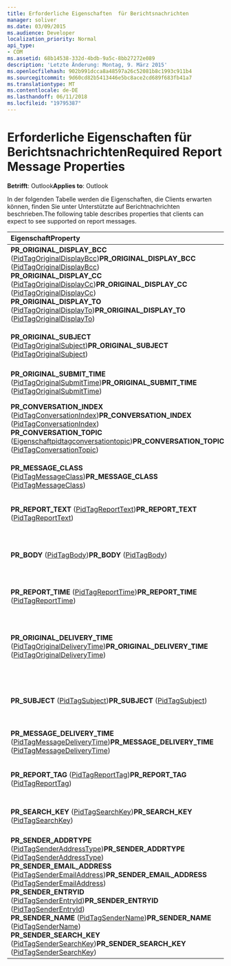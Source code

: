 ```yaml
---
title: Erforderliche Eigenschaften  für Berichtsnachrichten
manager: soliver
ms.date: 03/09/2015
ms.audience: Developer
localization_priority: Normal
api_type:
- COM
ms.assetid: 68b14538-332d-4bdb-9a5c-8bb27272e089
description: 'Letzte Änderung: Montag, 9. März 2015'
ms.openlocfilehash: 902b991dcca8a48597a26c52081b8c1993c911b4
ms.sourcegitcommit: 9d60cd82b5413446e5bc8ace2cd689f683fb41a7
ms.translationtype: MT
ms.contentlocale: de-DE
ms.lasthandoff: 06/11/2018
ms.locfileid: "19795387"
---
```

# <a name="required-report-message-properties"></a><span data-ttu-id="516ab-103">Erforderliche Eigenschaften  für Berichtsnachrichten</span><span class="sxs-lookup"><span data-stu-id="516ab-103">Required Report Message Properties</span></span>

  
  
<span data-ttu-id="516ab-104">**Betrifft**: Outlook</span><span class="sxs-lookup"><span data-stu-id="516ab-104">**Applies to**: Outlook</span></span> 
  
<span data-ttu-id="516ab-105">In der folgenden Tabelle werden die Eigenschaften, die Clients erwarten können, finden Sie unter Unterstützte auf Berichtnachrichten beschrieben.</span><span class="sxs-lookup"><span data-stu-id="516ab-105">The following table describes properties that clients can expect to see supported on report messages.</span></span>
  
|<span data-ttu-id="516ab-106">**Eigenschaft**</span><span class="sxs-lookup"><span data-stu-id="516ab-106">**Property**</span></span>|<span data-ttu-id="516ab-107">**Beschreibung**</span><span class="sxs-lookup"><span data-stu-id="516ab-107">**Description**</span></span>|
|:-----|:-----|
|<span data-ttu-id="516ab-108">**PR_ORIGINAL_DISPLAY_BCC** ([PidTagOriginalDisplayBcc](pidtagoriginaldisplaybcc-canonical-property.md))</span><span class="sxs-lookup"><span data-stu-id="516ab-108">**PR_ORIGINAL_DISPLAY_BCC** ([PidTagOriginalDisplayBcc](pidtagoriginaldisplaybcc-canonical-property.md))</span></span>  <br/> <span data-ttu-id="516ab-109">**PR_ORIGINAL_DISPLAY_CC** ([PidTagOriginalDisplayCc](pidtagoriginaldisplaycc-canonical-property.md))</span><span class="sxs-lookup"><span data-stu-id="516ab-109">**PR_ORIGINAL_DISPLAY_CC** ([PidTagOriginalDisplayCc](pidtagoriginaldisplaycc-canonical-property.md))</span></span>  <br/> <span data-ttu-id="516ab-110">**PR_ORIGINAL_DISPLAY_TO** ([PidTagOriginalDisplayTo](pidtagoriginaldisplayto-canonical-property.md))</span><span class="sxs-lookup"><span data-stu-id="516ab-110">**PR_ORIGINAL_DISPLAY_TO** ([PidTagOriginalDisplayTo](pidtagoriginaldisplayto-canonical-property.md))</span></span>  <br/> |<span data-ttu-id="516ab-111">Ersteller des Berichts, in der Regel MAPI festlegen.</span><span class="sxs-lookup"><span data-stu-id="516ab-111">Set by creator of report, usually MAPI.</span></span>  <br/> |
|||
|<span data-ttu-id="516ab-112">**PR_ORIGINAL_SUBJECT** ([PidTagOriginalSubject](pidtagoriginalsubject-canonical-property.md))</span><span class="sxs-lookup"><span data-stu-id="516ab-112">**PR_ORIGINAL_SUBJECT** ([PidTagOriginalSubject](pidtagoriginalsubject-canonical-property.md))</span></span>  <br/> |<span data-ttu-id="516ab-113">Ersteller des Berichts, in der Regel MAPI festlegen.</span><span class="sxs-lookup"><span data-stu-id="516ab-113">Set by creator of report, usually MAPI.</span></span>  <br/> |
|<span data-ttu-id="516ab-114">**PR_ORIGINAL_SUBMIT_TIME** ([PidTagOriginalSubmitTime](pidtagoriginalsubmittime-canonical-property.md))</span><span class="sxs-lookup"><span data-stu-id="516ab-114">**PR_ORIGINAL_SUBMIT_TIME** ([PidTagOriginalSubmitTime](pidtagoriginalsubmittime-canonical-property.md))</span></span>  <br/> |<span data-ttu-id="516ab-115">Ersteller des Berichts, in der Regel MAPI festlegen.</span><span class="sxs-lookup"><span data-stu-id="516ab-115">Set by creator of report, usually MAPI.</span></span>  <br/> |
|<span data-ttu-id="516ab-116">**PR_CONVERSATION_INDEX** ([PidTagConversationIndex](pidtagconversationindex-canonical-property.md))</span><span class="sxs-lookup"><span data-stu-id="516ab-116">**PR_CONVERSATION_INDEX** ([PidTagConversationIndex](pidtagconversationindex-canonical-property.md))</span></span>  <br/> <span data-ttu-id="516ab-117">**PR_CONVERSATION_TOPIC** ([Eigenschaftpidtagconversationtopic](pidtagconversationtopic-canonical-property.md))</span><span class="sxs-lookup"><span data-stu-id="516ab-117">**PR_CONVERSATION_TOPIC** ([PidTagConversationTopic](pidtagconversationtopic-canonical-property.md))</span></span>  <br/> |<span data-ttu-id="516ab-118">Ersteller des Berichts, in der Regel MAPI festlegen.</span><span class="sxs-lookup"><span data-stu-id="516ab-118">Set by creator of report, usually MAPI.</span></span>  <br/> |
|||
|<span data-ttu-id="516ab-119">**PR_MESSAGE_CLASS** ([PidTagMessageClass](pidtagmessageclass-canonical-property.md))</span><span class="sxs-lookup"><span data-stu-id="516ab-119">**PR_MESSAGE_CLASS** ([PidTagMessageClass](pidtagmessageclass-canonical-property.md))</span></span>  <br/> |<span data-ttu-id="516ab-120">Ersteller des Berichts, in der Regel MAPI festlegen.</span><span class="sxs-lookup"><span data-stu-id="516ab-120">Set by creator of report, usually MAPI.</span></span>  <br/> |
|<span data-ttu-id="516ab-121">**PR_REPORT_TEXT** ([PidTagReportText](pidtagreporttext-canonical-property.md))</span><span class="sxs-lookup"><span data-stu-id="516ab-121">**PR_REPORT_TEXT** ([PidTagReportText](pidtagreporttext-canonical-property.md))</span></span>  <br/> |<span data-ttu-id="516ab-122">Ersteller des Berichts, in der Regel MAPI festlegen.</span><span class="sxs-lookup"><span data-stu-id="516ab-122">Set by creator of report, usually MAPI.</span></span>  <br/> |
|<span data-ttu-id="516ab-123">**PR_BODY** ([PidTagBody](pidtagbody-canonical-property.md))</span><span class="sxs-lookup"><span data-stu-id="516ab-123">**PR_BODY** ([PidTagBody](pidtagbody-canonical-property.md))</span></span>  <br/> |<span data-ttu-id="516ab-124">Von Client festgelegt, bevor der Bericht angezeigt wird.</span><span class="sxs-lookup"><span data-stu-id="516ab-124">Set by client before report is displayed.</span></span>  <br/> |
|<span data-ttu-id="516ab-125">**PR_REPORT_TIME** ([PidTagReportTime](pidtagreporttime-canonical-property.md))</span><span class="sxs-lookup"><span data-stu-id="516ab-125">**PR_REPORT_TIME** ([PidTagReportTime](pidtagreporttime-canonical-property.md))</span></span>  <br/> |<span data-ttu-id="516ab-126">Ersteller des Berichts, in der Regel MAPI festlegen.</span><span class="sxs-lookup"><span data-stu-id="516ab-126">Set by creator of report, usually MAPI.</span></span>  <br/> |
|<span data-ttu-id="516ab-127">**PR_ORIGINAL_DELIVERY_TIME** ([PidTagOriginalDeliveryTime](pidtagoriginaldeliverytime-canonical-property.md))</span><span class="sxs-lookup"><span data-stu-id="516ab-127">**PR_ORIGINAL_DELIVERY_TIME** ([PidTagOriginalDeliveryTime](pidtagoriginaldeliverytime-canonical-property.md))</span></span>  <br/> |<span data-ttu-id="516ab-128">Ersteller des Berichts, in der Regel MAPI festlegen.</span><span class="sxs-lookup"><span data-stu-id="516ab-128">Set by creator of report, usually MAPI.</span></span> <span data-ttu-id="516ab-129">Für nur-Lese-Statusberichte.</span><span class="sxs-lookup"><span data-stu-id="516ab-129">For read status reports only.</span></span>  <br/> |
|<span data-ttu-id="516ab-130">**PR_SUBJECT** ([PidTagSubject](pidtagsubject-canonical-property.md))</span><span class="sxs-lookup"><span data-stu-id="516ab-130">**PR_SUBJECT** ([PidTagSubject](pidtagsubject-canonical-property.md))</span></span>  <br/> |<span data-ttu-id="516ab-131">Von Client festgelegt, bevor der Bericht angezeigt wird.</span><span class="sxs-lookup"><span data-stu-id="516ab-131">Set by client before report is displayed.</span></span>  <br/> |
|<span data-ttu-id="516ab-132">**PR_MESSAGE_DELIVERY_TIME** ([PidTagMessageDeliveryTime](pidtagmessagedeliverytime-canonical-property.md))</span><span class="sxs-lookup"><span data-stu-id="516ab-132">**PR_MESSAGE_DELIVERY_TIME** ([PidTagMessageDeliveryTime](pidtagmessagedeliverytime-canonical-property.md))</span></span>  <br/> |<span data-ttu-id="516ab-133">Ersteller des Berichts, in der Regel MAPI festlegen.</span><span class="sxs-lookup"><span data-stu-id="516ab-133">Set by creator of report, usually MAPI.</span></span>  <br/> |
|<span data-ttu-id="516ab-134">**PR_REPORT_TAG** ([PidTagReportTag](pidtagreporttag-canonical-property.md))</span><span class="sxs-lookup"><span data-stu-id="516ab-134">**PR_REPORT_TAG** ([PidTagReportTag](pidtagreporttag-canonical-property.md))</span></span>  <br/> |<span data-ttu-id="516ab-135">Ersteller des Berichts, in der Regel MAPI festlegen.</span><span class="sxs-lookup"><span data-stu-id="516ab-135">Set by creator of report, usually MAPI.</span></span>  <br/> |
|<span data-ttu-id="516ab-136">**PR_SEARCH_KEY** ([PidTagSearchKey](pidtagsearchkey-canonical-property.md))</span><span class="sxs-lookup"><span data-stu-id="516ab-136">**PR_SEARCH_KEY** ([PidTagSearchKey](pidtagsearchkey-canonical-property.md))</span></span>  <br/> |<span data-ttu-id="516ab-137">Ersteller des Berichts, in der Regel MAPI festlegen.</span><span class="sxs-lookup"><span data-stu-id="516ab-137">Set by creator of report, usually MAPI.</span></span>  <br/> |
|<span data-ttu-id="516ab-138">**PR_SENDER_ADDRTYPE** ([PidTagSenderAddressType](pidtagsenderaddresstype-canonical-property.md))</span><span class="sxs-lookup"><span data-stu-id="516ab-138">**PR_SENDER_ADDRTYPE** ([PidTagSenderAddressType](pidtagsenderaddresstype-canonical-property.md))</span></span>  <br/> <span data-ttu-id="516ab-139">**PR_SENDER_EMAIL_ADDRESS** ([PidTagSenderEmailAddress](pidtagsenderemailaddress-canonical-property.md))</span><span class="sxs-lookup"><span data-stu-id="516ab-139">**PR_SENDER_EMAIL_ADDRESS** ([PidTagSenderEmailAddress](pidtagsenderemailaddress-canonical-property.md))</span></span>  <br/> <span data-ttu-id="516ab-140">**PR_SENDER_ENTRYID** ([PidTagSenderEntryId](pidtagsenderentryid-canonical-property.md))</span><span class="sxs-lookup"><span data-stu-id="516ab-140">**PR_SENDER_ENTRYID** ([PidTagSenderEntryId](pidtagsenderentryid-canonical-property.md))</span></span>  <br/> <span data-ttu-id="516ab-141">**PR_SENDER_NAME** ([PidTagSenderName](pidtagsendername-canonical-property.md))</span><span class="sxs-lookup"><span data-stu-id="516ab-141">**PR_SENDER_NAME** ([PidTagSenderName](pidtagsendername-canonical-property.md))</span></span>  <br/> <span data-ttu-id="516ab-142">**PR_SENDER_SEARCH_KEY** ([PidTagSenderSearchKey](pidtagsendersearchkey-canonical-property.md))</span><span class="sxs-lookup"><span data-stu-id="516ab-142">**PR_SENDER_SEARCH_KEY** ([PidTagSenderSearchKey](pidtagsendersearchkey-canonical-property.md))</span></span>  <br/> |<span data-ttu-id="516ab-143">Ersteller des Berichts, in der Regel MAPI festlegen.</span><span class="sxs-lookup"><span data-stu-id="516ab-143">Set by creator of report, usually MAPI.</span></span>  <br/> |
   

